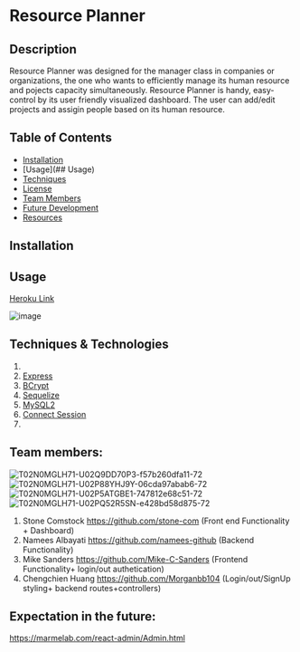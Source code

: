 # Resource Planner
## Description
Resource Planner was designed for the manager class in companies or organizations, the one who wants to efficiently manage its human resource and pojects capacity simultaneously. Resource Planner is handy, easy-control by its user friendly visualized dashboard. The user can add/edit projects and assigin people based on its human resource. 

## Table of Contents
    
- [Installation](#installation)
- [Usage](## Usage)
- [Techniques](#Techniques)
- [License](#Licensing)
- [Team Members](#teammembers)
- [Future Development](#future)
- [Resources](#resources)


## Installation
## Usage
[Heroku Link](https://resource-planner-group2.herokuapp.com/)

![image](https://user-images.githubusercontent.com/33117688/171063582-b5902e66-c7ae-46cf-9d2f-085c291a7527.png)




## Techniques & Technologies
1. []() 
2. [Express](https://www.npmjs.com/package/express)
3. [BCrypt](https://www.npmjs.com/package/bcrypt)
4. [Sequelize](https://www.npmjs.com/package/sequelize)
5. [MySQL2](https://www.npmjs.com/package/mysql2)
6. [Connect Session](https://www.npmjs.com/package/connect-session-sequelize)
7. []()
## Team members:
![T02N0MGLH71-U02Q9DD70P3-f57b260dfa11-72](https://user-images.githubusercontent.com/33117688/161895924-13b217be-acd9-416f-8553-b2c0ee77546f.jpg)![T02N0MGLH71-U02P88YHJ9Y-06cda97abab6-72](https://user-images.githubusercontent.com/33117688/161895975-113f27bf-0a58-4412-acf0-504a2ef38f7a.png)![T02N0MGLH71-U02P5ATGBE1-747812e68c51-72](https://user-images.githubusercontent.com/33117688/161896039-1432c8e0-0df8-44e3-80a7-d5f232e8f716.jpg)![T02N0MGLH71-U02PQ52R5SN-e428bd58d875-72](https://user-images.githubusercontent.com/33117688/161896058-c1ad26af-1cec-4fb4-bd4e-93e7ef82aac5.jpg)
1. Stone Comstock https://github.com/stone-com (Front end Functionality + Dashboard)  
2. Namees Albayati https://github.com/namees-github (Backend Functionality)
3. Mike Sanders https://github.com/Mike-C-Sanders (Frontend Functionality+ login/out authetication)
4. Chengchien Huang https://github.com/Morganbb104 (Login/out/SignUp styling+ backend routes+controllers)

## Expectation in the future:


https://marmelab.com/react-admin/Admin.html
